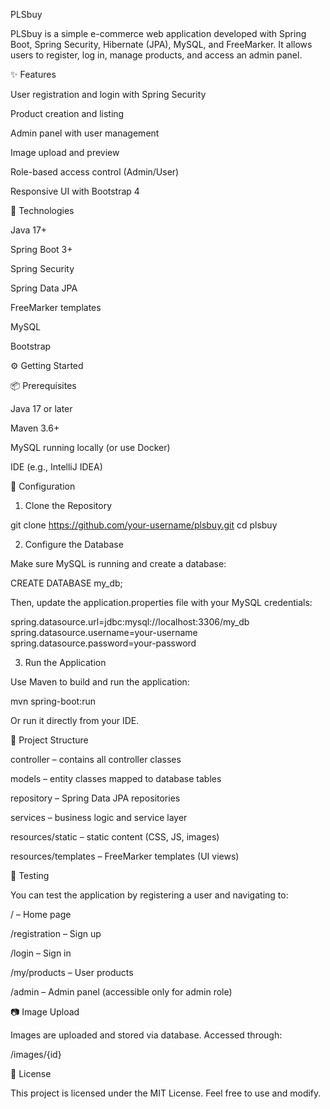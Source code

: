 PLSbuy

PLSbuy is a simple e-commerce web application developed with Spring Boot, Spring Security, Hibernate (JPA), MySQL, and FreeMarker. It allows users to register, log in, manage products, and access an admin panel.

✨ Features

User registration and login with Spring Security

Product creation and listing

Admin panel with user management

Image upload and preview

Role-based access control (Admin/User)

Responsive UI with Bootstrap 4

🚀 Technologies

Java 17+

Spring Boot 3+

Spring Security

Spring Data JPA

FreeMarker templates

MySQL

Bootstrap

⚙️ Getting Started

📦 Prerequisites

Java 17 or later

Maven 3.6+

MySQL running locally (or use Docker)

IDE (e.g., IntelliJ IDEA)

👷 Configuration

1. Clone the Repository

git clone https://github.com/your-username/plsbuy.git
cd plsbuy

2. Configure the Database

Make sure MySQL is running and create a database:

CREATE DATABASE my_db;

Then, update the application.properties file with your MySQL credentials:

spring.datasource.url=jdbc:mysql://localhost:3306/my_db
spring.datasource.username=your-username
spring.datasource.password=your-password

3. Run the Application

Use Maven to build and run the application:

mvn spring-boot:run

Or run it directly from your IDE.

📁 Project Structure

controller – contains all controller classes

models – entity classes mapped to database tables

repository – Spring Data JPA repositories

services – business logic and service layer

resources/static – static content (CSS, JS, images)

resources/templates – FreeMarker templates (UI views)

🧪 Testing

You can test the application by registering a user and navigating to:

/ – Home page

/registration – Sign up

/login – Sign in

/my/products – User products

/admin – Admin panel (accessible only for admin role)

📷 Image Upload

Images are uploaded and stored via database. Accessed through:

/images/{id}

📃 License

This project is licensed under the MIT License. Feel free to use and modify.


